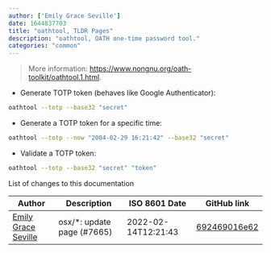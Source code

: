 ```yaml
---
author: ['Emily Grace Seville']
date: 1644837703
title: "oathtool, TLDR Pages"
description: "oathtool, OATH one-time password tool."
categories: "common"
---
```

> More information: <https://www.nongnu.org/oath-toolkit/oathtool.1.html>.

- Generate TOTP token (behaves like Google Authenticator):

```bash
oathtool --totp --base32 "secret"
```

- Generate a TOTP token for a specific time:

```bash
oathtool --totp --now "2004-02-29 16:21:42" --base32 "secret"
```

- Validate a TOTP token:

```bash
oathtool --totp --base32 "secret" "token"
```
List of changes to this documentation


Author | Description | ISO 8601 Date | GitHub link
------|-----|-----|-----
[Emily Grace Seville](mailto:emilyseville7cf@gmail.com) | osx/*: update page (#7665) | 2022-02-14T12:21:43 | [692469016e62](https://github.com/tldr-pages/tldr/commit/692469016e62d4410ec92a8f29272e447046a0d2)


